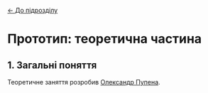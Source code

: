 [<- До підрозділу](README.md)

# Прототип: теоретична частина

## 1. Загальні поняття



Теоретичне заняття розробив [Олександр Пупена](https://github.com/pupenasan). 
